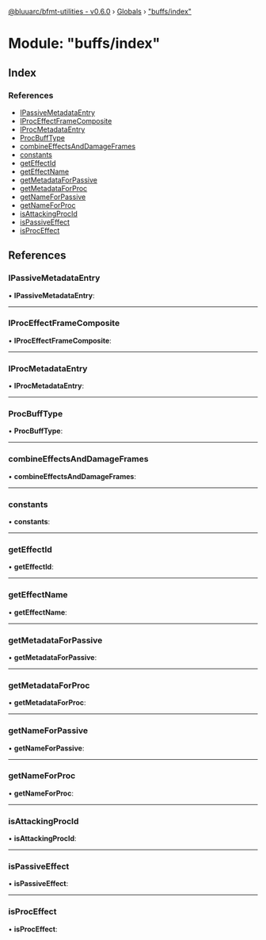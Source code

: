 [@bluuarc/bfmt-utilities - v0.6.0](../README.md) › [Globals](../globals.md) › ["buffs/index"](_buffs_index_.md)

# Module: "buffs/index"

## Index

### References

* [IPassiveMetadataEntry](_buffs_index_.md#ipassivemetadataentry)
* [IProcEffectFrameComposite](_buffs_index_.md#iproceffectframecomposite)
* [IProcMetadataEntry](_buffs_index_.md#iprocmetadataentry)
* [ProcBuffType](_buffs_index_.md#procbufftype)
* [combineEffectsAndDamageFrames](_buffs_index_.md#combineeffectsanddamageframes)
* [constants](_buffs_index_.md#constants)
* [getEffectId](_buffs_index_.md#geteffectid)
* [getEffectName](_buffs_index_.md#geteffectname)
* [getMetadataForPassive](_buffs_index_.md#getmetadataforpassive)
* [getMetadataForProc](_buffs_index_.md#getmetadataforproc)
* [getNameForPassive](_buffs_index_.md#getnameforpassive)
* [getNameForProc](_buffs_index_.md#getnameforproc)
* [isAttackingProcId](_buffs_index_.md#isattackingprocid)
* [isPassiveEffect](_buffs_index_.md#ispassiveeffect)
* [isProcEffect](_buffs_index_.md#isproceffect)

## References

###  IPassiveMetadataEntry

• **IPassiveMetadataEntry**:

___

###  IProcEffectFrameComposite

• **IProcEffectFrameComposite**:

___

###  IProcMetadataEntry

• **IProcMetadataEntry**:

___

###  ProcBuffType

• **ProcBuffType**:

___

###  combineEffectsAndDamageFrames

• **combineEffectsAndDamageFrames**:

___

###  constants

• **constants**:

___

###  getEffectId

• **getEffectId**:

___

###  getEffectName

• **getEffectName**:

___

###  getMetadataForPassive

• **getMetadataForPassive**:

___

###  getMetadataForProc

• **getMetadataForProc**:

___

###  getNameForPassive

• **getNameForPassive**:

___

###  getNameForProc

• **getNameForProc**:

___

###  isAttackingProcId

• **isAttackingProcId**:

___

###  isPassiveEffect

• **isPassiveEffect**:

___

###  isProcEffect

• **isProcEffect**:
